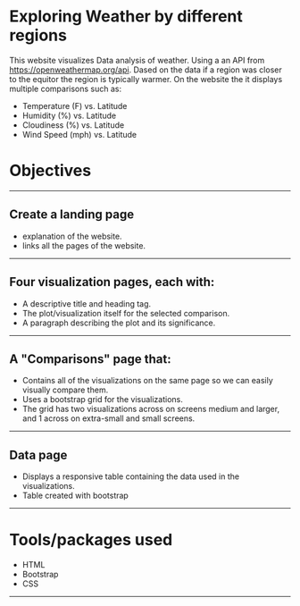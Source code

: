 # Exploring Weather by different regions 

This website visualizes Data analysis of weather. Using a an API from https://openweathermap.org/api. 
Dased on the data if a region was closer to the equitor the region is typically warmer. On the website the it displays multiple comparisons such as: 
* Temperature (F) vs. Latitude
* Humidity (%) vs. Latitude
* Cloudiness (%) vs. Latitude
* Wind Speed (mph) vs. Latitude

# Objectives
---

## Create a landing page  

* explanation of the website. 
* links all the pages of the website.
---

## Four visualization pages, each with:

* A descriptive title and heading tag.
* The plot/visualization itself for the selected comparison.
* A paragraph describing the plot and its significance. 
---

## A "Comparisons" page that:

* Contains all of the visualizations on the same page so we can easily visually compare them.
* Uses a bootstrap grid for the visualizations.
* The grid has two visualizations across on screens medium and larger, and 1 across on extra-small and small screens. 
---

 ## Data page

* Displays a responsive table containing the data used in the visualizations.
* Table created with bootstrap 
---

# Tools/packages used 

* HTML 
* Bootstrap 
* CSS 
---
